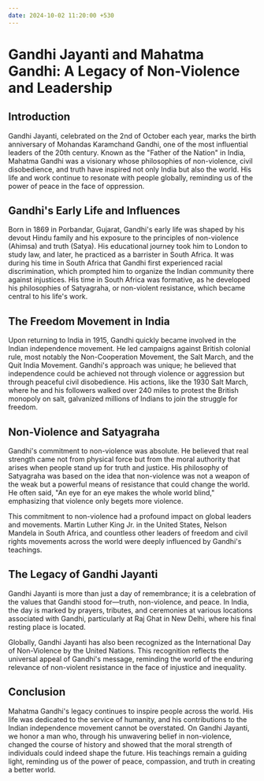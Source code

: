 ```yaml
---
date: 2024-10-02 11:20:00 +530
---
```

# Gandhi Jayanti and Mahatma Gandhi: A Legacy of Non-Violence and Leadership

## Introduction

Gandhi Jayanti, celebrated on the 2nd of October each year, marks the birth anniversary of Mohandas Karamchand Gandhi, one of the most influential leaders of the 20th century. Known as the "Father of the Nation" in India, Mahatma Gandhi was a visionary whose philosophies of non-violence, civil disobedience, and truth have inspired not only India but also the world. His life and work continue to resonate with people globally, reminding us of the power of peace in the face of oppression.

## Gandhi's Early Life and Influences

Born in 1869 in Porbandar, Gujarat, Gandhi's early life was shaped by his devout Hindu family and his exposure to the principles of non-violence (Ahimsa) and truth (Satya). His educational journey took him to London to study law, and later, he practiced as a barrister in South Africa. It was during his time in South Africa that Gandhi first experienced racial discrimination, which prompted him to organize the Indian community there against injustices. His time in South Africa was formative, as he developed his philosophies of Satyagraha, or non-violent resistance, which became central to his life's work.

## The Freedom Movement in India

Upon returning to India in 1915, Gandhi quickly became involved in the Indian independence movement. He led campaigns against British colonial rule, most notably the Non-Cooperation Movement, the Salt March, and the Quit India Movement. Gandhi's approach was unique; he believed that independence could be achieved not through violence or aggression but through peaceful civil disobedience. His actions, like the 1930 Salt March, where he and his followers walked over 240 miles to protest the British monopoly on salt, galvanized millions of Indians to join the struggle for freedom.

## Non-Violence and Satyagraha

Gandhi's commitment to non-violence was absolute. He believed that real strength came not from physical force but from the moral authority that arises when people stand up for truth and justice. His philosophy of Satyagraha was based on the idea that non-violence was not a weapon of the weak but a powerful means of resistance that could change the world. He often said, "An eye for an eye makes the whole world blind," emphasizing that violence only begets more violence.

This commitment to non-violence had a profound impact on global leaders and movements. Martin Luther King Jr. in the United States, Nelson Mandela in South Africa, and countless other leaders of freedom and civil rights movements across the world were deeply influenced by Gandhi's teachings.

## The Legacy of Gandhi Jayanti

Gandhi Jayanti is more than just a day of remembrance; it is a celebration of the values that Gandhi stood for—truth, non-violence, and peace. In India, the day is marked by prayers, tributes, and ceremonies at various locations associated with Gandhi, particularly at Raj Ghat in New Delhi, where his final resting place is located.

Globally, Gandhi Jayanti has also been recognized as the International Day of Non-Violence by the United Nations. This recognition reflects the universal appeal of Gandhi's message, reminding the world of the enduring relevance of non-violent resistance in the face of injustice and inequality.

## Conclusion

Mahatma Gandhi's legacy continues to inspire people across the world. His life was dedicated to the service of humanity, and his contributions to the Indian independence movement cannot be overstated. On Gandhi Jayanti, we honor a man who, through his unwavering belief in non-violence, changed the course of history and showed that the moral strength of individuals could indeed shape the future. His teachings remain a guiding light, reminding us of the power of peace, compassion, and truth in creating a better world.


